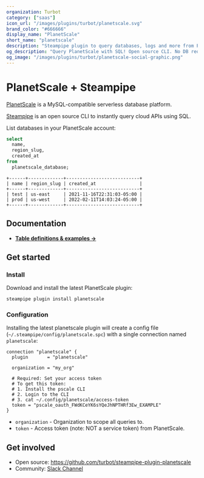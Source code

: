 ```yaml
---
organization: Turbot
category: ["saas"]
icon_url: "/images/plugins/turbot/planetscale.svg"
brand_color: "#666666"
display_name: "PlanetScale"
short_name: "planetscale"
description: "Steampipe plugin to query databases, logs and more from PlanetScale."
og_description: "Query PlanetScale with SQL! Open source CLI. No DB required."
og_image: "/images/plugins/turbot/planetscale-social-graphic.png"
---
```


# PlanetScale + Steampipe

[PlanetScale](https://planetscale.com) is a MySQL-compatible serverless database platform.

[Steampipe](https://steampipe.io) is an open source CLI to instantly query cloud APIs using SQL.

List databases in your PlanetScale account:

```sql
select
  name,
  region_slug,
  created_at
from
  planetscale_database;
```

```
+------+-------------+---------------------------+
| name | region_slug | created_at                |
+------+-------------+---------------------------+
| test | us-east     | 2021-11-16T22:31:03-05:00 |
| prod | us-west     | 2022-02-11T14:03:24-05:00 |
+------+-------------+---------------------------+
```

## Documentation

- **[Table definitions & examples →](/plugins/turbot/planetscale/tables)**

## Get started

### Install

Download and install the latest PlanetScale plugin:

```bash
steampipe plugin install planetscale
```

### Configuration

Installing the latest planetscale plugin will create a config file (`~/.steampipe/config/planetscale.spc`) with a single connection named `planetscale`:

```hcl
connection "planetscale" {
  plugin       = "planetscale"

  organization = "my_org"

  # Required: Set your access token
  # To get this token:
  # 1. Install the pscale CLI
  # 2. Login to the CLI
  # 3. cat ~/.config/planetscale/access-token
  token = "pscale_oauth_FWdKCeYK6sYQeJhNPTHRf3Ew_EXAMPLE"
}
```

- `organization` - Organization to scope all queries to.
- `token` - Access token (note: NOT a service token) from PlanetScale.

## Get involved

- Open source: https://github.com/turbot/steampipe-plugin-planetscale
- Community: [Slack Channel](https://steampipe.io/community/join)
